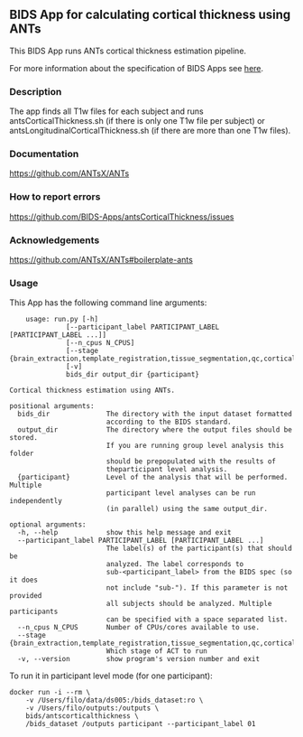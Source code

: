 ## BIDS App for calculating cortical thickness using ANTs
This BIDS App runs ANTs cortical thickness estimation pipeline.

For more information about the specification of BIDS Apps see [here](https://docs.google.com/document/d/1E1Wi5ONvOVVnGhj21S1bmJJ4kyHFT7tkxnV3C23sjIE/edit#).

### Description
The app finds all T1w files for each subject and runs antsCorticalThickness.sh (if there is only one T1w file per subject) or 
antsLongitudinalCorticalThickness.sh (if there are more than one T1w files).

### Documentation
https://github.com/ANTsX/ANTs

### How to report errors
https://github.com/BIDS-Apps/antsCorticalThickness/issues

### Acknowledgements
https://github.com/ANTsX/ANTs#boilerplate-ants

### Usage
This App has the following command line arguments:

		usage: run.py [-h]
                  [--participant_label PARTICIPANT_LABEL [PARTICIPANT_LABEL ...]]
                  [--n_cpus N_CPUS]
                  [--stage {brain_extraction,template_registration,tissue_segmentation,qc,cortical_thickness}]
                  [-v]
                  bids_dir output_dir {participant}

    Cortical thickness estimation using ANTs.

    positional arguments:
      bids_dir              The directory with the input dataset formatted
                            according to the BIDS standard.
      output_dir            The directory where the output files should be stored.
                            If you are running group level analysis this folder
                            should be prepopulated with the results of
                            theparticipant level analysis.
      {participant}         Level of the analysis that will be performed. Multiple
                            participant level analyses can be run independently
                            (in parallel) using the same output_dir.

    optional arguments:
      -h, --help            show this help message and exit
      --participant_label PARTICIPANT_LABEL [PARTICIPANT_LABEL ...]
                            The label(s) of the participant(s) that should be
                            analyzed. The label corresponds to
                            sub-<participant_label> from the BIDS spec (so it does
                            not include "sub-"). If this parameter is not provided
                            all subjects should be analyzed. Multiple participants
                            can be specified with a space separated list.
      --n_cpus N_CPUS       Number of CPUs/cores available to use.
      --stage {brain_extraction,template_registration,tissue_segmentation,qc,cortical_thickness}
                            Which stage of ACT to run
      -v, --version         show program's version number and exit

To run it in participant level mode (for one participant):

    docker run -i --rm \
		-v /Users/filo/data/ds005:/bids_dataset:ro \
		-v /Users/filo/outputs:/outputs \
		bids/antscorticalthickness \
		/bids_dataset /outputs participant --participant_label 01

